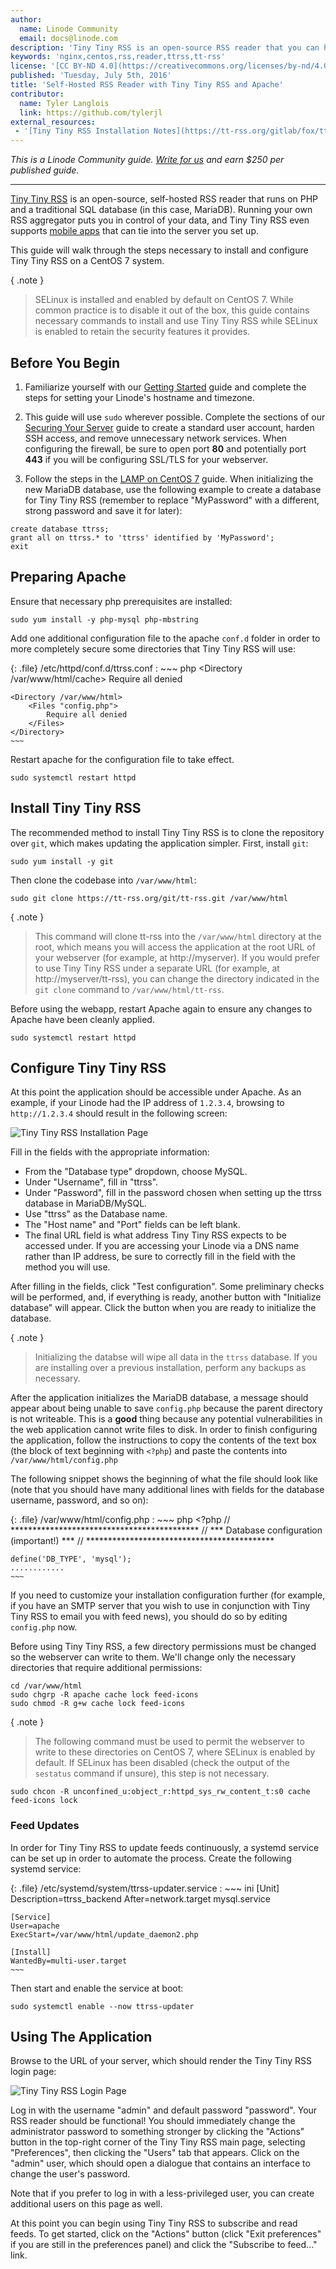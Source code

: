```yaml
---
author:
  name: Linode Community
  email: docs@linode.com
description: 'Tiny Tiny RSS is an open-source RSS reader that you can host yourself. This guide will explain how to set up and configure Tiny Tiny RSS on your own server.'
keywords: 'nginx,centos,rss,reader,ttrss,tt-rss'
license: '[CC BY-ND 4.0](https://creativecommons.org/licenses/by-nd/4.0)'
published: 'Tuesday, July 5th, 2016'
title: 'Self-Hosted RSS Reader with Tiny Tiny RSS and Apache'
contributor:
  name: Tyler Langlois
  link: https://github.com/tylerjl
external_resources:
 - '[Tiny Tiny RSS Installation Notes](https://tt-rss.org/gitlab/fox/tt-rss/wikis/InstallationNotes)'
---
```


*This is a Linode Community guide. [Write for us](/docs/contribute) and earn $250 per published guide.*

<hr/>

[Tiny Tiny RSS](https://tt-rss.org/) is an open-source, self-hosted RSS reader that runs on PHP and a traditional SQL database (in this case, MariaDB).
Running your own RSS aggregator puts you in control of your data, and Tiny Tiny RSS even supports [mobile apps](https://play.google.com/store/apps/details?id=org.ttrssreader) that can tie into the server you set up.

This guide will walk through the steps necessary to install and configure Tiny Tiny RSS on a CentOS 7 system.

{ .note }
> SELinux is installed and enabled by default on CentOS 7.
> While common practice is to disable it out of the box, this guide contains necessary commands to install and use Tiny Tiny RSS while SELinux is enabled to retain the security features it provides.

## Before You Begin

1.  Familiarize yourself with our [Getting Started](/docs/getting-started) guide and complete the steps for setting your Linode's hostname and timezone.

2.  This guide will use `sudo` wherever possible. Complete the sections of our [Securing Your Server](/docs/security/securing-your-server) guide to create a standard user account, harden SSH access, and remove unnecessary network services. When configuring the firewall, be sure to open port **80** and potentially port **443** if you will be configuring SSL/TLS for your webserver.

3.  Follow the steps in the [LAMP on CentOS 7](/docs/websites/lamp/lamp-on-centos-7) guide. When initializing the new MariaDB database, use the following example to create a database for Tiny Tiny RSS (remember to replace "MyPassword" with a different, strong password and save it for later):

~~~
create database ttrss;
grant all on ttrss.* to 'ttrss' identified by 'MyPassword';
exit
~~~

## Preparing Apache

Ensure that necessary php prerequisites are installed:

    sudo yum install -y php-mysql php-mbstring

Add one additional configuration file to the apache `conf.d` folder in order to more completely secure some directories that Tiny Tiny RSS will use:

{: .file}
/etc/httpd/conf.d/ttrss.conf
:   ~~~ php
    <Directory /var/www/html/cache>
        Require all denied
    </Directory>

    <Directory /var/www/html>
        <Files "config.php">
            Require all denied
        </Files>
    </Directory>
    ~~~

Restart apache for the configuration file to take effect.

    sudo systemctl restart httpd

## Install Tiny Tiny RSS

The recommended method to install Tiny Tiny RSS is to clone the repository over `git`, which makes updating the application simpler.
First, install `git`:

    sudo yum install -y git

Then clone the codebase into `/var/www/html`:

    sudo git clone https://tt-rss.org/git/tt-rss.git /var/www/html

{ .note }
> This command will clone tt-rss into the `/var/www/html` directory at the root, which means you will access the application at the root URL of your webserver (for example, at http://myserver).
> If you would prefer to use Tiny Tiny RSS under a separate URL (for example, at http://myserver/tt-rss), you can change the directory indicated in the `git clone` command to `/var/www/html/tt-rss`.

Before using the webapp, restart Apache again to ensure any changes to Apache have been cleanly applied.

    sudo systemctl restart httpd

## Configure Tiny Tiny RSS

At this point the application should be accessible under Apache.
As an example, if your Linode had the IP address of `1.2.3.4`, browsing to `http://1.2.3.4` should result in the following screen:

![Tiny Tiny RSS Installation Page](/docs/assets/tiny-tiny-rss-install-page.png)

Fill in the fields with the appropriate information:

*   From the "Database type" dropdown, choose MySQL.
*   Under "Username", fill in "ttrss".
*   Under "Password", fill in the password chosen when setting up the ttrss database in MariaDB/MySQL.
*   Use "ttrss" as the Database name.
*   The "Host name" and "Port" fields can be left blank.
*   The final URL field is what address Tiny Tiny RSS expects to be accessed under. If you are accessing your Linode via a DNS name rather than IP address, be sure to correctly fill in the field with the method you will use.

After filling in the fields, click "Test configuration".
Some preliminary checks will be performed, and, if everything is ready, another button with "Initialize database" will appear.
Click the button when you are ready to initialize the database.

{ .note }
> Initializing the databse will wipe all data in the `ttrss` database.
> If you are installing over a previous installation, perform any backups as necessary.

After the application initializes the MariaDB database, a message should appear about being unable to save `config.php` because the parent directory is not writeable.
This is a **good** thing because any potential vulnerabilities in the web application cannot write files to disk.
In order to finish configuring the application, follow the instructions to copy the contents of the text box (the block of text beginning with `<?php`) and paste the contents into `/var/www/html/config.php`

The following snippet shows the beginning of what the file should look like (note that you should have many additional lines with fields for the database username, password, and so on):

{: .file}
/var/www/html/config.php
:   ~~~ php
    <?php
    // *******************************************
    // *** Database configuration (important!) ***
    // *******************************************

    define('DB_TYPE', 'mysql');
    ............
    ~~~

If you need to customize your installation configuration further (for example, if you have an SMTP server that you wish to use in conjunction with Tiny Tiny RSS to email you with feed news), you should do so by editing `config.php` now.

Before using Tiny Tiny RSS, a few directory permissions must be changed so the webserver can write to them.
We'll change only the necessary directories that require additional permissions:

    cd /var/www/html
    sudo chgrp -R apache cache lock feed-icons
    sudo chmod -R g+w cache lock feed-icons

{ .note }
> The following command must be used to permit the webserver to write to these directories on CentOS 7, where SELinux is enabled by default.
> If SELinux has been disabled (check the output of the `sestatus` command if unsure), this step is not necessary.

    sudo chcon -R unconfined_u:object_r:httpd_sys_rw_content_t:s0 cache feed-icons lock

### Feed Updates

In order for Tiny Tiny RSS to update feeds continuously, a systemd service can be set up in order to automate the process.
Create the following systemd service:

{: .file}
/etc/systemd/system/ttrss-updater.service
:   ~~~ ini
    [Unit]
    Description=ttrss_backend
    After=network.target mysql.service

    [Service]
    User=apache
    ExecStart=/var/www/html/update_daemon2.php

    [Install]
    WantedBy=multi-user.target
    ~~~

Then start and enable the service at boot:

    sudo systemctl enable --now ttrss-updater

## Using The Application

Browse to the URL of your server, which should render the Tiny Tiny RSS login page:

![Tiny Tiny RSS Login Page](/docs/assets/tiny-tiny-rss-login.png)

Log in with the username "admin" and default password "password".
Your RSS reader should be functional!
You should immediately change the administrator password to something stronger by clicking the "Actions" button in the top-right corner of the Tiny Tiny RSS main page, selecting "Preferences", then clicking the "Users" tab that appears.
Click on the "admin" user, which should open a dialogue that contains an interface to change the user's password.

Note that if you prefer to log in with a less-privileged user, you can create additional users on this page as well.

At this point you can begin using Tiny Tiny RSS to subscribe and read feeds.
To get started, click on the "Actions" button (click "Exit preferences" if you are still in the preferences panel) and click the "Subscribe to feed..." link.
